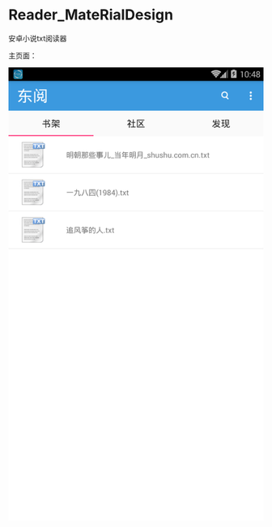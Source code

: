 # Reader_MateRialDesign
安卓小说txt阅读器





主页面：


![Alt text](https://github.com/LxdAlpha/Reader_MateRialDesign/raw/master/images/Screenshot_2018-02-10-10-48-14.png)
